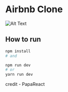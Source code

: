 # Airbnb Clone

![Alt Text](/sc.gif)

## How to run

```bash
npm install 
# and 

npm run dev
# or
yarn run dev
```
credit - PapaReact
